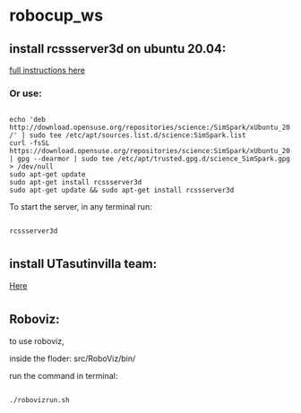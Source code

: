 # robocup_ws


## install rcssserver3d on ubuntu 20.04: 

[full instructions here](https://gitlab.com/robocup-sim/SimSpark/-/wikis/home#installation)
### Or use:

```

echo 'deb http://download.opensuse.org/repositories/science:/SimSpark/xUbuntu_20.04/ /' | sudo tee /etc/apt/sources.list.d/science:SimSpark.list
curl -fsSL https://download.opensuse.org/repositories/science:SimSpark/xUbuntu_20.04/Release.key | gpg --dearmor | sudo tee /etc/apt/trusted.gpg.d/science_SimSpark.gpg > /dev/null
sudo apt-get update
sudo apt-get install rcssserver3d
sudo apt-get update && sudo apt-get install rcssserver3d

```
To start the server, in any terminal run:

```

rcssserver3d

```

#
#
#


## install UTasutinvilla team: 
[Here](https://github.com/LARG/utaustinvilla3d)

#
#
#

## Roboviz:
to use roboviz, 

inside the floder: src/RoboViz/bin/

run the command in terminal:

```

./robovizrun.sh

```
#
#
#

